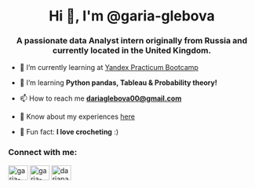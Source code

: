 <h1 align="center">Hi 👋, I'm @garia-glebova</h1>
<h3 align="center">A passionate data Analyst intern originally from Russia and currently located in the United Kingdom.</h3>

- 🔭 I’m currently learning at [Yandex Practicum Bootcamp](https://practicum.yandex.ru/data-analyst-bootcamp/)

- 🌱 I’m learning **Python pandas, Tableau & Probability theory!**

- 📫 How to reach me **dariaglebova00@gmail.com**

- 📄 Know about my experiences [here](https://drive.google.com/file/d/1mv0oc9MIUjSDn77yn2nZ4GuL7Zjcon9D/view?usp=share_link)

- 🧶 Fun fact: **I love crocheting** :)

<h3 align="left">Connect with me:</h3>
<p align="left">
<a href="https://linkedin.com/in/garia-glebova" target="blank"><img align="center" src="https://raw.githubusercontent.com/rahuldkjain/github-profile-readme-generator/master/src/images/icons/Social/linked-in-alt.svg" alt="garia-glebova" height="30" width="40" /></a>
<a href="https://kaggle.com/garia-glebova" target="blank"><img align="center" src="https://raw.githubusercontent.com/rahuldkjain/github-profile-readme-generator/master/src/images/icons/Social/kaggle.svg" alt="garia-glebova" height="30" width="40" /></a>
<a href="https://instagram.com/dariapanovich" target="blank"><img align="center" src="https://raw.githubusercontent.com/rahuldkjain/github-profile-readme-generator/master/src/images/icons/Social/instagram.svg" alt="dariapanovich" height="30" width="40" /></a>
</p>
